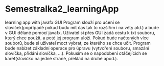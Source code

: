# Semestralka2_learningApp
learning app with javafx GUI
Program slouží pro učení se slovíček(popřípadě pokud budu mít čas tak to rozšířím i na věty atd.) a bude v GUI dělané pomocí javafx. 
Uživatel si přes GUI zadá cestu k txt souboru, který chce použít, a poté jej program uloží. Pokud bude načtených více souborů, bude 
si uživatel moct vybrat, ze kterého se chce učit. Program bude nabízet základní operace pro úpravu (vytvoření souboru, smazání 
slovíčka, přidání slovíčka, ...). Pokusím se o napodobení otáčejících se karet(slovíčko na jedné straně, překlad na druhé apod.).

